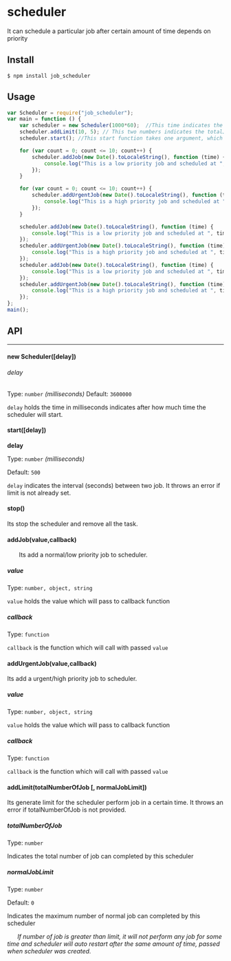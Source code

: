 # scheduler

  It can schedule a particular job after certain amount of time depends on priority
  ## Install 
    $ npm install job_scheduler
  ## Usage
  
  ```js
  var Scheduler = require("job_scheduler");
  var main = function () {
      var scheduler = new Scheduler(1000*60);  //This time indicates the interval time between the scheduler's two cycle
      scheduler.addLimit(10, 5); // This two numbers indicates the totalJobLimit and normalPriorityJobLimit to perform jobs for a cycle
      scheduler.start(); //This start function takes one argument, which indicates the interval time between two job. If nothing is provided, by default it is 500 milliseconds
  
      for (var count = 0; count <= 10; count++) {
          scheduler.addJob(new Date().toLocaleString(), function (time) {
              console.log("This is a low priority job and scheduled at ", time, " and current time is ", new Date().toLocaleString());
          });
      }
  
      for (var count = 0; count <= 10; count++) {
          scheduler.addUrgentJob(new Date().toLocaleString(), function (time) {
              console.log("This is a high priority job and scheduled at ", time, " and current time is ", new Date().toLocaleString());
          });
      }
  
      scheduler.addJob(new Date().toLocaleString(), function (time) {
          console.log("This is a low priority job and scheduled at ", time, " and current time is ", new Date().toLocaleString());
      });
      scheduler.addUrgentJob(new Date().toLocaleString(), function (time) {
          console.log("This is a high priority job and scheduled at ", time, " and current time is ", new Date().toLocaleString());
      });
      scheduler.addJob(new Date().toLocaleString(), function (time) {
          console.log("This is a low priority job and scheduled at ", time, " and current time is ", new Date().toLocaleString());
      });
      scheduler.addUrgentJob(new Date().toLocaleString(), function (time) {
          console.log("This is a high priority job and scheduled at ", time, " and current time is ", new Date().toLocaleString());
      });
  };
  main();
  
```
  ## API
  ---
  #### new Scheduler([delay])
  ###### delay
  Type: `number` *(milliseconds)*
  Default: `3600000`
  
 `delay` holds the time in milliseconds indicates after how much time the scheduler will start.
  
  #### start([delay])
**delay**

Type: `number` *(milliseconds)*
    
Default: `500`
    
`delay` indicates the interval (seconds) between two job. It throws an error if limit is not already set.
     
  #### stop()
Its stop the scheduler and remove all the task.

  #### addJob(value,callback)
  &nbsp;&nbsp;&nbsp;&nbsp;&nbsp;&nbsp; Its add a normal/low priority job to scheduler.
  ##### value
  Type: `number, object, string`
  
  `value` holds the value which will pass to callback function
  ##### callback
  Type: `function`

`callback` is the function which will call with passed `value`
  
  #### addUrgentJob(value,callback)
 Its add a urgent/high priority job to scheduler.
 
##### value
   Type: `number, object, string`

`value` holds the value which will pass to callback function
    
##### callback
Type: `function`

`callback` is the function which will call with passed `value`

  #### addLimit(totalNumberOfJob [, normalJobLimit])
 Its generate limit for the scheduler perform job in a certain time. It throws an error if totalNumberOfJob is not provided.
  
  ##### totalNumberOfJob
  Type: `number`
  
 Indicates the total number of job can completed by this scheduler
  
  ##### normalJobLimit
Type: `number`

Default: `0`

Indicates the maximum number of normal job can completed by this scheduler

*&nbsp;&nbsp;&nbsp;&nbsp;&nbsp;&nbsp;If number of job is greater than limit, it will not perform any job for some time and scheduler will auto restart after the same amount of time, passed when scheduler was created.*
